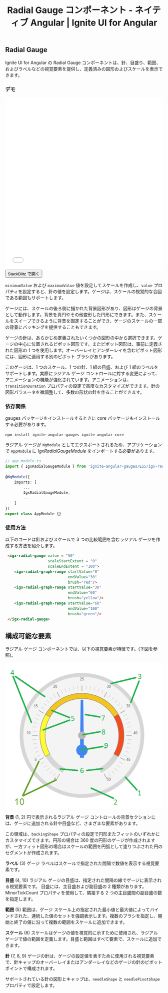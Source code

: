 ﻿---
title: Radial Gauge コンポーネント - ネイティブ Angular | Ignite UI for Angular
_description: Ignite UI for Angular の Radial Gauge コンポーネントは、針、目盛り、範囲、およびラベルなどの視覚要素を提供し、定義済みの図形およびスケールを表示できます。
_keywords: Ignite UI for Angular, Angular, ネイティブ Angular コンポーネント スイート, ネイティブ Angular コントロール, ネイティブ Angular コンポーネント, ネイティブ Angular コンポーネント ライブラリ, Angular グリッド, Angular データグリッド, Angular グリッドコントロール, Angular グリッドコンポーネント, Angular ラジアル ゲージ コンポーネント, Angular ラジアル ゲージ
_language: ja
---
## Radial Gauge

Ignite UI for Angular の Radial Gauge コンポーネントは、針、目盛り、範囲、およびラベルなどの視覚要素を提供し、定義済みの図形およびスケールを表示できます。

### デモ

<div class="sample-container" style="height: 550px">
    <iframe id="radial-gauge-sample-iframe" src='{environment:demosBaseUrl}/radial-gauge-sample' width="100%" height="100%" seamless frameBorder="0" onload="onSampleIframeContentLoaded(this);"></iframe>
</div>
<div>
    <button data-localize="stackblitz" class="stackblitz-btn"   data-iframe-id="radial-gauge-sample-iframe" data-demos-base-url="{environment:demosBaseUrl}">StackBlitz で開く
    </button>
</div>

<div class="divider--half"></div>

`minimumValue` および `maximumValue` 値を設定してスケールを作成し、`value` プロパティを設定すると、針の値を設定します。ゲージは、スケールの視覚的な合図である範囲もサポートします。

ゲージには、スケールの後ろ側に描かれた背景図形があり、図形はゲージの背景として動作します。背景を真円やその他変形した円形にできます。また、スケールをスイープできるように背景を固定することができ、ゲージのスケールの一部の背景にバッキングを提供することもできます。

ゲージの針は、あらかじめ定義されたいくつかの図形の中から選択できます。ゲージの中心に位置されるピボット図形です。またピボット図形は、事前に定義された図形の 1 つを使用します。オーバーレイとアンダーレイを含むピボット図形には、図形に適用する別のピボット ブラシがあります。

このゲージは、1 つのスケール、1 つの針、1 組の目盛、および 1 組のラベルをサポートします。実際にラジアル ゲージ コントロールに対する変更によって、アニメーションの機能が強化されています。アニメーションは、`transitionDuration` プロパティの設定で高度なカスタマイズができます。針の図形パラメータを微調整して、多数の形状の針を作ることができます。

### 依存関係

gauges パッケージをインストールするときに core パッケージもインストールする必要があります。

`npm install ignite-angular-gauges ignite-angular-core`

ラジアル ゲージが `NgModule` としてエクスポートされるため、アプリケーションで `AppModule` に _IgxRadialGaugeModule_ をインポートする必要があります。

```typescript
// app.module.ts
import { IgxRadialGaugeModule } from 'ignite-angular-gauges/ES5/igx-radial-gauge-module';

@NgModule({
    imports: [
        ...
        IgxRadialGaugeModule,
        ...
    ]
})
export class AppModule {}
```

<div class="divider--half"></div>

### 使用方法

以下のコードは針およびスケールで 3 つの比較範囲を含むラジアル ゲージを作成する方法を紹介します。

```html
 <igx-radial-gauge value = "50"
                   scaleStartExtent = "0"
                   scaleEndExtent = "100">
    <igx-radial-graph-range startValue="0"
                            endValue="30"
                            brush="red"/>
    <igx-radial-graph-range startValue="30"
                            endValue="60"
                            brush="yellow"/>
    <igx-radial-graph-range startValue="60"
                            endValue="100"
                            brush="green"/>
 </igx-radial-gauge>
```

<div class="divider--half"></div>

## 構成可能な要素

ラジアル ゲージ コンポーネントでは、以下の視覚要素が特徴です。(下図を参照)。

![](../images/Radial_Gauge_2.png)

**背景** (1, 2)
円で表示されるラジアル ゲージ コントロールの背景セクションには、ゲージに追加される針や目盛など、さまざまな要素があります。

この領域は、`backingShape` プロパティの設定で円形またフィットのいずれかにカスタマイズできます。円形の場合は 360 度の円形のゲージが作成されますが、一方フィット図形の場合はスケールの範囲を円弧として塗りつぶされた円のセグメントが作成されます。

**ラベル** (3)
ゲージ ラベルはスケールで指定された間隔で数値を表示する視覚要素です。

**目盛** (4, 10)
ラジアル ゲージの目盛は、指定された間隔の線でゲージに表示される視覚要素です。
目盛には、主目盛および副目盛の 2 種類があります。MinorTickCount プロパティを使用して、隣接する 2 つの主目盛間の副目盛の数を指定します。

**範囲** (5)
範囲は、ゲージ スケール上の指定された最小値と最大値によってバインドされた、連続した値のセットを強調表示します。複数のブラシを指定し、開始と終了の値に沿って複数の範囲をスケールに追加できます。

**スケール** (6)
スケールはゲージの値を視覚的に示すために使用され、ラジアル ゲージで値の範囲を定義します。目盛と範囲はすべて要素で、スケールに追加できます。

**針** (7, 8, 9)
ゲージの針は、ゲージの設定値を表すために使用される視覚要素で、針キャップのオーバーレイまたはアンダーレイなどのゲージの針のピボット ポイントで構成されます。

サポートされている針の図形とキャップは、`needleShape` と `needlePivotShape` プロパティで設定します。
